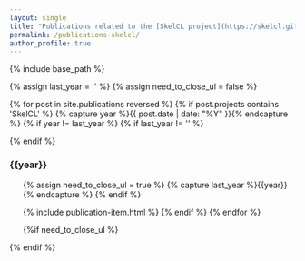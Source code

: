```yaml
---
layout: single
title: "Publications related to the [SkelCL project](https://skelcl.github.io/)"
permalink: /publications-skelcl/
author_profile: true
---
```


{% include base_path %}

{% assign last_year = '' %}
{% assign need_to_close_ul = false %}

{% for post in site.publications reversed  %}
{% if post.projects contains 'SkelCL' %}
  {% capture year %}{{ post.date | date: "%Y" }}{% endcapture %}
  {% if year != last_year %}
    {% if last_year != '' %}
</ul>
    {% endif %}
<h3 id="{{ year }}-ref">{{year}}</h3>
<ul>
  {% assign need_to_close_ul = true %}
  {% capture last_year %}{{year}}{% endcapture %}
  {% endif %}

  {% include publication-item.html %}
{% endif %}
{% endfor %}

{%if need_to_close_ul %}
</ul>
{% endif %}
